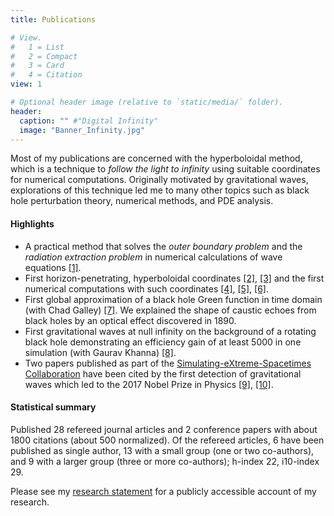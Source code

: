 ```yaml
---
title: Publications

# View.
#   1 = List
#   2 = Compact
#   3 = Card
#   4 = Citation
view: 1

# Optional header image (relative to `static/media/` folder).
header:
  caption: "" #"Digital Infinity"
  image: "Banner_Infinity.jpg"
---
```

Most of my publications are concerned with the hyperboloidal method, which is a technique to *follow the light to infinity* using suitable coordinates for numerical computations. Originally motivated by gravitational waves, explorations of this technique led me to many other topics such as black hole perturbation theory, numerical methods, and PDE analysis.

#### Highlights
- A practical method that solves the *outer boundary problem* and the *radiation extraction problem* in numerical calculations of wave equations [[1]](/publication/zenginoglu-2011-hyperboloidal/).
- First horizon-penetrating, hyperboloidal coordinates [[2]](/publication/zenginoglu-2008-hyperboloidal/), [[3]](/publication/zenginoglu-2011-geometric/) and the first numerical computations with such coordinates [[4]](/publication/zenginoglu-2008-tail/), [[5]](/publication/zenginoglu-2009-gravitational/), [[6]](/publication/zenginoglu-2010-asymptotics/).
- First global approximation of a black hole Green function in time domain (with Chad Galley) [[7]](/publication/zenginoglu-2012-caustic/). We explained the shape of caustic echoes from black holes by an optical effect discovered in 1890.
- First gravitational waves at null infinity on the background of a rotating black hole demonstrating an efficiency gain of at least 5000 in one simulation (with Gaurav Khanna) [[8]](/publication/zenginoglu-2011-null/).
- Two papers published as part of the [Simulating-eXtreme-Spacetimes Collaboration](https://www.black-holes.org/) have been cited by the first detection of gravitational waves which led to the 2017 Nobel Prize in Physics [[9]](/publication/mroue-2013-catalog/), [[10]](/publication/pan-2014-eob/).

#### Statistical summary

Published 28 refereed journal articles and 2 conference papers with about 1800 citations (about 500 normalized). Of the refereed articles, 6 have been published as single author, 13 with a small group (one or two co-authors), and 9 with a larger group (three or more co-authors); h-index 22, i10-index 29.

Please see my [research statement](/post/research-statement) for a publicly accessible account of my research.